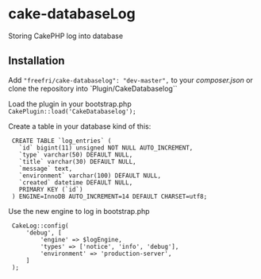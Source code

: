 cake-databaseLog
================

Storing CakePHP log into database

## Installation

 Add `"freefri/cake-databaselog": "dev-master",` to your *composer.json* or clone the repository into `Plugin/CakeDatabaselog``

 Load the plugin in your bootstrap.php `CakePlugin::load('CakeDatabaselog');`

 Create a table in your database kind of this:

     CREATE TABLE `log_entries` (
       `id` bigint(11) unsigned NOT NULL AUTO_INCREMENT,
       `type` varchar(50) DEFAULT NULL,
       `title` varchar(30) DEFAULT NULL,
       `message` text,
       `environment` varchar(100) DEFAULT NULL,
       `created` datetime DEFAULT NULL,
       PRIMARY KEY (`id`)
     ) ENGINE=InnoDB AUTO_INCREMENT=14 DEFAULT CHARSET=utf8;

 Use the new engine to log in bootstrap.php

     CakeLog::config(
         'debug', [
             'engine' => $logEngine,
             'types' => ['notice', 'info', 'debug'],
             'environment' => 'production-server',
         ]
     );

